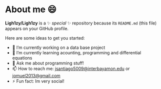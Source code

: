 # About me 😄

**Ligh1zy/Ligh1zy** is a ✨ _special_ ✨ repository because its `README.md` (this file) appears on your GitHub profile.

Here are some ideas to get you started:

- 🔭 I’m currently working on a data base project
- 🌱 I’m currently learning acounting, programming and differential equations
- 💬 Ask me about programming stuff!
- 📫 How to reach me: jsantiago5009@interbayamon.edu or jomuel2013@gmail.com
- ⚡ Fun fact: Im very social!
